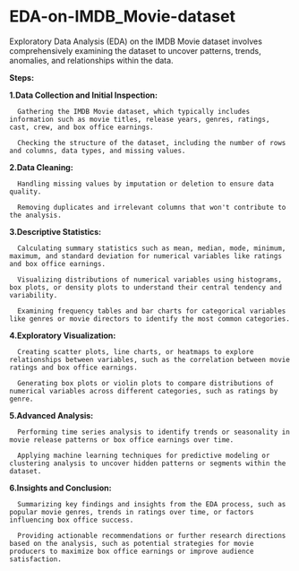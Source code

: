 # EDA-on-IMDB_Movie-dataset
Exploratory Data Analysis (EDA) on the IMDB Movie dataset involves comprehensively examining the dataset to uncover patterns, trends, anomalies, and relationships within the data. 

**Steps:**


**1.Data Collection and Initial Inspection:**

      Gathering the IMDB Movie dataset, which typically includes information such as movie titles, release years, genres, ratings, cast, crew, and box office earnings.

      Checking the structure of the dataset, including the number of rows and columns, data types, and missing values.

**2.Data Cleaning:**

      Handling missing values by imputation or deletion to ensure data quality.
   
      Removing duplicates and irrelevant columns that won't contribute to the analysis.
   
   
**3.Descriptive Statistics:**

      Calculating summary statistics such as mean, median, mode, minimum, maximum, and standard deviation for numerical variables like ratings and box office earnings.
   
      Visualizing distributions of numerical variables using histograms, box plots, or density plots to understand their central tendency and variability.
   
      Examining frequency tables and bar charts for categorical variables like genres or movie directors to identify the most common categories.

   
**4.Exploratory Visualization:**

      Creating scatter plots, line charts, or heatmaps to explore relationships between variables, such as the correlation between movie ratings and box office earnings.
   
      Generating box plots or violin plots to compare distributions of numerical variables across different categories, such as ratings by genre.
   

**5.Advanced Analysis:**

      Performing time series analysis to identify trends or seasonality in movie release patterns or box office earnings over time.
   
      Applying machine learning techniques for predictive modeling or clustering analysis to uncover hidden patterns or segments within the dataset.
   
   
**6.Insights and Conclusion:**

      Summarizing key findings and insights from the EDA process, such as popular movie genres, trends in ratings over time, or factors influencing box office success.
   
      Providing actionable recommendations or further research directions based on the analysis, such as potential strategies for movie producers to maximize box office earnings or improve audience satisfaction.

